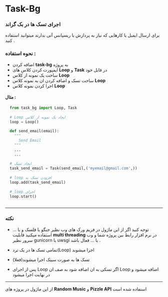 # Task-Bg
### اجرای تسک ها در بک گراند
برای ارسال ایمیل یا کارهایی که نیاز به پردازش یا ریسپانس آنی ندارند میتوانید استفاده کنید .

### نحوه استفاده :
+ اضافه کردن **task-bg** به پروژه 
+ ایمپورت کردن کلاس های **Loop** و **Task** در فایل خود
+ ساخت یک نمونه از کلاس **Loop** 
+ ساخت تسک و اضافه کردن ان به نمونه کلاس **Loop**
+ اجرا کردن نمونه کلاس **Loop**
#### مثال :
```python
  from task_bg import Loop, Task
  
  # Loop ایجاد یک نمونه از کلاس 
  loop = Loop()
  
  def send_email(email):
    """
      Send Email
    """
    ...
    ...
    
  # ایجاد تسک 
  task_send_email = Task(send_email,('myemail@gmail.com',))
  
  # loop افزودن تسک به 
  loop.add(task_send_email)
  
  # loop اجرای 
  loop.start()
  
```

---
### نکته
 
+ توجه کنید اگر از این ماژول در فریم ورک های وب نظیر جنگو یا فلسک و یا ... استفاده میکنید قابلیت **multi threading**  در نرم افزار رابط بین پروژه شما و وب سرور نظیر   gunicorn  یا uwsgi  یا ... فعال باشد .
 
 + تمامی تسک ها در یک ترد(Loop) اجرا میشوند 
 
 + تسک ها به صورت سینک اجرا میشوند(فعلا)

 + پس از اجرای Loop اگر تسکی به ان اضافه شود به صف ان Loop اضافه میشود و در نهایت اجرا میشود
---

از این ماژول در پروژه های **Random Music** و **Pizzle API**  استفاده شده است
